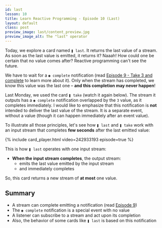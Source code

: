```yaml
---
id: last
lesson: 10
title: Learn Reactive Programming - Episode 10 (Last)
layout: default
class: post
preview_image: last/content_preview.jpg
preview_image_alt: The "last" operator
---
```


Today, we explore a card named `❚ last`. It returns the last value of a stream. As soon as the last value is emitted, it returns it? Naaah! How could one be certain that no value comes after? Reactive programming can't see the future.

We have to wait for a `◉ complete` notification (read [Episode 9 - Take 3 and complete](/take) to learn more about it). Only when the stream has completed, we know this value was the last one – **and this completion may never happen**!

Last Monday, we used the card `❚ take` (watch it again below). The stream it outputs has a `◉ complete` notification overlapped by the `3` value, as it completes immediately. I would like to emphasize that this notification is **not** intended to deliver the last value of the stream. It is a separate event, without a value (though it can happen immediately after an event value).

To illustrate all those principles, let's see how `❚ last` and `❚ take` work with an input stream that completes **few seconds** after the last emitted value:

{% include card_player.html video=242933193 episode=true %}

This is how `❚ last` operates with one input stream:

- **When the input stream completes**, the output stream:
  - emits the last value emitted by the input stream
  - and immediately completes

So, this card returns a new stream of **at most** one value.

## Summary

- A stream can complete emitting a notification (read [Episode 9](/take))
- The `◉ complete` notification is a special event with no value
- A listener can subscribe to a stream and act upon its completion
- Also, the behavior of some cards like `❚ last` is based on this notification